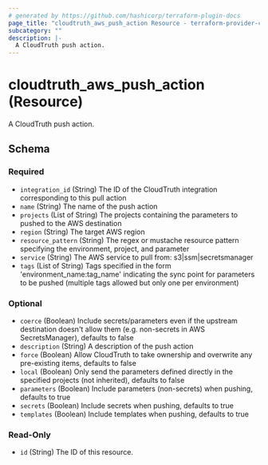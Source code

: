 ```yaml
---
# generated by https://github.com/hashicorp/terraform-plugin-docs
page_title: "cloudtruth_aws_push_action Resource - terraform-provider-cloudtruth"
subcategory: ""
description: |-
  A CloudTruth push action.
---
```


# cloudtruth_aws_push_action (Resource)

A CloudTruth push action.



<!-- schema generated by tfplugindocs -->
## Schema

### Required

- `integration_id` (String) The ID of the CloudTruth integration corresponding to this pull action
- `name` (String) The name of the push action
- `projects` (List of String) The projects containing the parameters to pushed to the AWS destination
- `region` (String) The target AWS region
- `resource_pattern` (String) The regex or mustache resource pattern specifying the environment, project, and parameter
- `service` (String) The AWS service to pull from: s3|ssm|secretsmanager
- `tags` (List of String) Tags specified in the form 'environment_name:tag_name' indicating the sync point for parameters to be pushed (multiple tags allowed but only one per environment)

### Optional

- `coerce` (Boolean) Include secrets/parameters even if the upstream destination doesn't allow them (e.g. non-secrets in AWS SecretsManager), defaults to false
- `description` (String) A description of the push action
- `force` (Boolean) Allow CloudTruth to take ownership and overwrite any pre-existing items, defaults to false
- `local` (Boolean) Only send the parameters defined directly in the specified projects (not inherited), defaults to false
- `parameters` (Boolean) Include parameters (non-secrets) when pushing, defaults to true
- `secrets` (Boolean) Include secrets when pushing, defaults to true
- `templates` (Boolean) Include templates when pushing, defaults to true

### Read-Only

- `id` (String) The ID of this resource.


